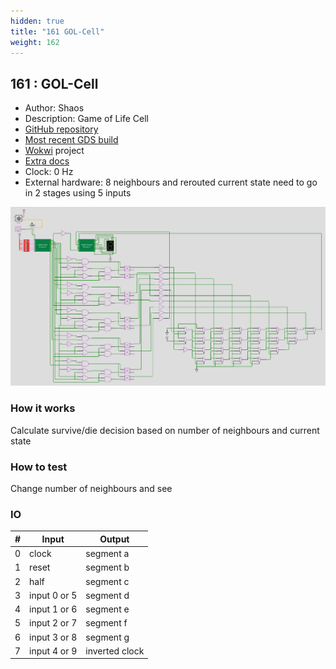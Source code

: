 ```yaml
---
hidden: true
title: "161 GOL-Cell"
weight: 162
---
```


## 161 : GOL-Cell

* Author: Shaos
* Description: Game of Life Cell
* [GitHub repository](https://github.com/shaos-net/tt02-submission-shaos2)
* [Most recent GDS build](https://github.com/shaos-net/tt02-submission-shaos2/actions/runs/3545474888)
* [Wokwi](https://wokwi.com/projects/349011320806310484) project
* [Extra docs]()
* Clock: 0 Hz
* External hardware: 8 neighbours and rerouted current state need to go in 2 stages using 5 inputs

![picture](images/wokwi-sch.png)

### How it works

Calculate survive/die decision based on number of neighbours and current state

### How to test

Change number of neighbours and see

### IO

| # | Input        | Output       |
|---|--------------|--------------|
| 0 | clock  | segment a |
| 1 | reset  | segment b |
| 2 | half  | segment c |
| 3 | input 0 or 5  | segment d |
| 4 | input 1 or 6  | segment e |
| 5 | input 2 or 7  | segment f |
| 6 | input 3 or 8  | segment g |
| 7 | input 4 or 9  | inverted clock |
